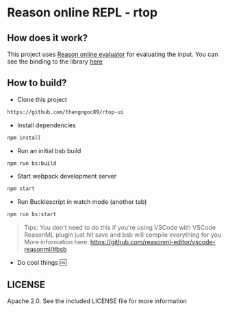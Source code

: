 # Reason online REPL - rtop

## How does it work?

This project uses [Reason online evaluator](https://github.com/thangngoc89/reason-online-evaluator)
for evaluating the input. You can see the binding to the library [here](blob/master/src/vendor/Reason_Evaluator.re)

## How to build?

- Clone this project

```sh
https://github.com/thangngoc89/rtop-ui
```

- Install dependencies

```sh
npm install
```

- Run an initial bsb build

```sh
npm run bs:build
```

- Start webpack development server

```sh
npm start
```

- Run Bucklescript in watch mode (another tab)

```sh
npm run bs:start
```

> Tips: You don't need to do this if you're using VSCode with VSCode ReasonML plugin
> just hit save and bsb will compile everything for you
> More information here: https://github.com/reasonml-editor/vscode-reasonml/#bsb

- Do cool things :cool:

## LICENSE

Apache 2.0. See the included LICENSE file for more information
